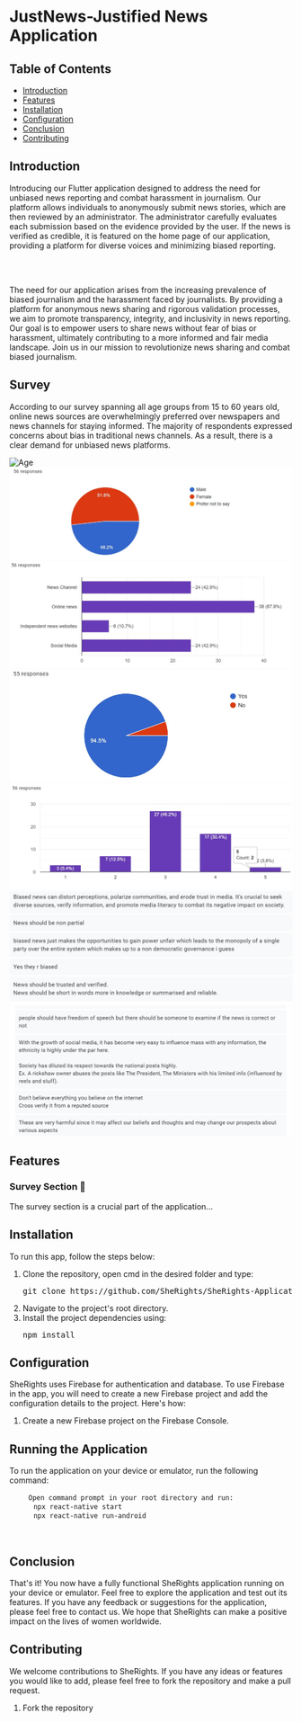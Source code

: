 <!DOCTYPE html>
<html lang="en">

<head>
  <meta charset="UTF-8">
  <meta name="viewport" content="width=device-width, initial-scale=1.0">
  <title>JustNews-Justified News Application</title>
</head>

<body>

  <h1>JustNews-Justified News Application</h1>

  <h2>Table of Contents</h2>
  <ul>
    <li><a href="#introduction">Introduction</a></li>
    <li><a href="#features">Features</a></li>
    <li><a href="#installation">Installation</a></li>
    <li><a href="#configuration">Configuration</a></li>
    <li><a href="#conclusion">Conclusion</a></li>
    <li><a href="#contributing">Contributing</a></li>
  </ul>

  <h2 id="introduction">Introduction</h2>
  <p>Introducing our Flutter application designed to address the need for unbiased news reporting and combat harassment in journalism. Our platform allows individuals to anonymously submit news stories, which are then reviewed by an administrator. The administrator carefully evaluates each submission based on the evidence provided by the user. If the news is verified as credible, it is featured on the home page of our application, providing a platform for diverse voices and minimizing biased reporting.</P></br></br>
<p>
The need for our application arises from the increasing prevalence of biased journalism and the harassment faced by journalists. By providing a platform for anonymous news sharing and rigorous validation processes, we aim to promote transparency, integrity, and inclusivity in news reporting. Our goal is to empower users to share news without fear of bias or harassment, ultimately contributing to a more informed and fair media landscape. Join us in our mission to revolutionize news sharing and combat biased journalism.</p>

<h2 id="survey">Survey</h2>
<p>According to our survey spanning all age groups from 15 to 60 years old, online news sources are overwhelmingly preferred over newspapers and news channels for staying informed. The majority of respondents expressed concerns about bias in traditional news channels. As a result, there is a clear demand for unbiased news platforms.</p>
<img src="\GSC-JustNews\justnews-master\assets\images\age.jpeg" alt="Age">
<img src="assets/images/gender.jpeg" alt="Gender">
<img src="assets/images/sources.jpeg" alt="What sources do you primarily use for news?">
<img src="assets/images/biased.jpeg" alt="Do you believe that news media outlets have biases?">
<img src="assets/images/accuracy.jpeg" alt="How confident are you in the objectivity and accuracy of the news you consume?">
<img src="assets/images/experience1.jpeg" alt="">
<img src="assets/images/experience2.jpeg" alt="">

  <!-- Add more content as needed -->

  <h2 id="features">Features</h2>
  <h3>Survey Section 📝</h3>
  <p>The survey section is a crucial part of the application...</p>
  <!-- Add detailed content for each feature -->

  <!-- Repeat the above structure for other sections -->

  <h2 id="installation">Installation</h2>
  <p>To run this app, follow the steps below:</p>
  <ol>
    <li>Clone the repository, open cmd in the desired folder and type:
      <pre>git clone https://github.com/SheRights/SheRights-Application.git</pre>
    </li>
    <li>Navigate to the project's root directory.</li>
    <li>Install the project dependencies using:
      <pre>npm install</pre>
    </li>
  </ol>

  <!-- Add more content as needed -->

  <h2 id="configuration">Configuration</h2>
  <p>SheRights uses Firebase for authentication and database. To use Firebase in the app, you will need to create a new Firebase project and add the configuration details to the project. Here's how:</p>
  <ol>
    <li>Create a new Firebase project on the Firebase Console.</li>
    <!-- Add more configuration steps as needed -->
  </ol>

  <!-- Add more content as needed -->

  <h2 id="running-the-application">Running the Application</h2>
  <p>To run the application on your device or emulator, run the following command:</p>
  <pre>
    <code>Open command prompt in your root directory and run:
      npx react-native start
      npx react-native run-android
    </code>
  </pre>

  <!-- Add more content as needed -->

  <h2 id="conclusion">Conclusion</h2>
  <p>That's it! You now have a fully functional SheRights application running on your device or emulator. Feel free to explore the application and test out its features. If you have any feedback or suggestions for the application, please feel free to contact us. We hope that SheRights can make a positive impact on the lives of women worldwide.</p>

  <!-- Add more content as needed -->

  <h2 id="contributing">Contributing</h2>
  <p>We welcome contributions to SheRights. If you have any ideas or features you would like to add, please feel free to fork the repository and make a pull request.</p>
  <ol>
    <li>Fork the repository</li>
    <!-- Add more contributing steps as needed -->
  </ol>

  <!-- Add more content as needed -->

</body>

</html>
